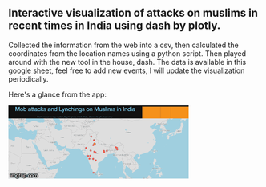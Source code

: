 ## Interactive visualization of attacks on muslims in recent times in India using dash by plotly.

Collected the information from the web into a csv, then calculated the coordinates from the location names using a python script. Then played around with the new tool in the house, dash. The data is available in this [google sheet]('https://docs.google.com/spreadsheets/d/1ZvtD0mbg35MgAb7UD-yq2CswNn_kF-3oOaNXEYOV46U/edit?usp=sharing'),  feel free to add new events, I will update the visualization periodically.

Here's a glance from the app:


![Screenshot](lynch.gif)
